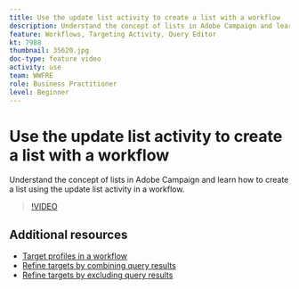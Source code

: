 ```yaml
---
title: Use the update list activity to create a list with a workflow
description: Understand the concept of lists in Adobe Campaign and learn how to create a list using the update list activity in a workflow.
feature: Workflows, Targeting Activity, Query Editor
kt: 7988
thumbnail: 35620.jpg
doc-type: feature video
activity: use
team: WWFRE
role: Business Practitioner
level: Beginner
---
```


# Use the update list activity to create a list with a workflow

Understand the concept of lists in Adobe Campaign and learn how to create a list using the update list activity in a workflow.

>[!VIDEO](https://video.tv.adobe.com/v/35620?quality=12)

## Additional resources

* [Target profiles in a workflow](/help/profile-management/target-profiles-in-a-workflow.md)
* [Refine targets by combining query results](/help/process-management/refine-targets-by-combining-query-results.md)
* [Refine targets by excluding query results](/help/process-management/refine-targets-by-excluding-query-results.md)
